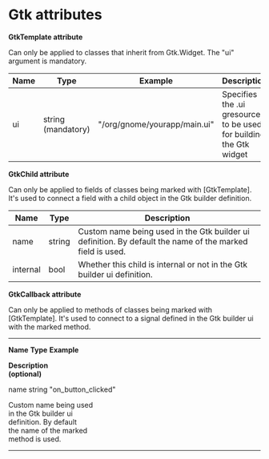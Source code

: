 

Gtk attributes
==============

**GtkTemplate attribute**

Can only be applied to classes that inherit from Gtk.Widget. The "ui" argument is mandatory.

| Name | Type | Example | Description |
| --- | ---- | ---- | ---- |
| ui | string (mandatory) | "/org/gnome/yourapp/main.ui" | Specifies the .ui gresource to be used for building the Gtk widget |

**GtkChild attribute**

Can only be applied to fields of classes being marked with
[GtkTemplate]. It's used to connect a field with a child object in the Gtk builder definition.

| Name | Type | Description |
| --- | ---- | ---- |
| name | string | Custom name being used in the Gtk builder ui definition. By default the name of the marked field is used. |                                    
| internal | bool | Whether this child is internal or not in the Gtk builder ui definition. |

**GtkCallback attribute**

Can only be applied to methods of classes being marked with
[GtkTemplate]. It's used to connect to a signal defined in the Gtk builder ui with the marked method.

  ------------------------ ------------------------ ------------------------
  **Name**                 **Type**                 **Example**

  **Description                                     
  (optional)**                                      

  name                     string                   "on\_button\_clicked"

  Custom name being used                            
  in the Gtk builder ui                             
  definition. By default                            
  the name of the marked                            
  method is used.                                   
  ------------------------ ------------------------ ------------------------

